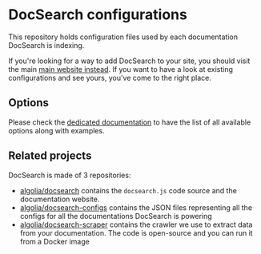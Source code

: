 # DocSearch configurations

This repository holds configuration files used by each documentation DocSearch
is indexing.

If you're looking for a way to add DocSearch to your site, you should visit the
main [main website instead][1]. If you want to have a look at existing
configurations and see yours, you've come to the right place.

## Options

Please check the [dedicated documentation][2] to have the list of all available
options along with examples.

## Related projects

DocSearch is made of 3 repositories:

- [algolia/docsearch][3] contains the `docsearch.js` code source and the
  documentation website.
- [algolia/docsearch-configs][4] contains the JSON files representing all the
  configs for all the documentations DocSearch is powering
- [algolia/docsearch-scraper][5] contains the crawler we use to extract data
  from your documentation. The code is open-source and you can run it from
  a Docker image


[1]: https://community.algolia.com/docsearch/
[2]: https://community.algolia.com/docsearch/config-file.html
[3]: https://github.com/algolia/docsearch
[4]: https://github.com/algolia/docsearch-configs
[5]: https://github.com/algolia/docsearch-scraper
